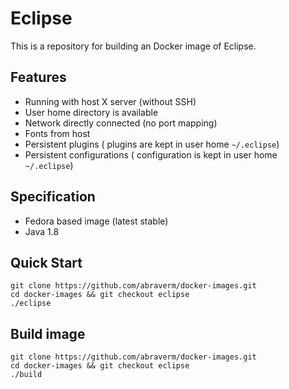 Eclipse
=======
This is a repository for building an Docker image of Eclipse.

Features
--------

 - Running with host X server (without SSH)
 - User home directory is available
 - Network directly connected (no port mapping)
 - Fonts from host
 - Persistent plugins ( plugins are kept in user home `~/.eclipse`)
 - Persistent configurations ( configuration is kept in user home `~/.eclipse`)


Specification
-------------

 - Fedora based image (latest stable)
 - Java 1.8

Quick Start
-----------

    git clone https://github.com/abraverm/docker-images.git
    cd docker-images && git checkout eclipse
    ./eclipse

Build image
-----------

    git clone https://github.com/abraverm/docker-images.git
    cd docker-images && git checkout eclipse
    ./build
